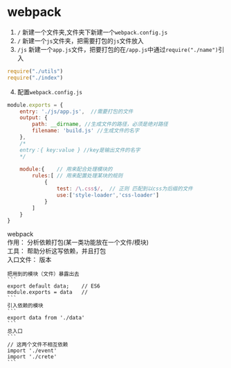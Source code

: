 # webpack
1. `/` 新建一个文件夹,文件夹下新建一个`webpack.config.js`
2. `/`  新建一个`js`文件夹，把需要打包的`js`文件放入
3. `/js` 新建一个`app.js`文件，把要打包的在`/app.js`中通过`require("./name")`引入
```javascript
require("./utils")
require("./index")
```
4. 配置`webpack.config.js`
```javascript
module.exports = {
	entry: './js/app.js',  //需要打包的文件
	output: {
		path: __dirname, //生成文件的路径，必须是绝对路径
		filename: 'build.js' //生成文件的名字
	},
	/*
	entry：{ key:value }	//key是输出文件的名字
	*/
	
	module:{    // 用来配合处理模块的
		rules:[ // 用来配置处理某块的规则
			{
				test: /\.css$/,  // 正则 匹配到以css为后缀的文件
				use:['style-loader','css-loader']
			}
		]
	}
}
```
webpack  
	作用： 分析依赖打包(某一类功能放在一个文件/模块)  
	工具： 帮助分析这写依赖，并且打包  
	入口文件： 版本  
	
	把用到的模块（文件）暴露出去
	```
	export default data;	// ES6
	module.exports = data	//
	```
	引入依赖的模块
	```
	export data from './data'
	```
	总入口
	```
	// 这两个文件不相互依赖
	import './event'
	import './crete'
	```















